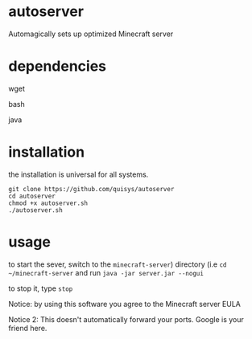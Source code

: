 # autoserver
Automagically sets up optimized Minecraft server 

# dependencies
wget

bash

java

# installation
the installation is universal for all systems.

```
git clone https://github.com/quisys/autoserver
cd autoserver
chmod +x autoserver.sh
./autoserver.sh
```

# usage

to start the sever, switch to the `minecraft-server`) directory (i.e `cd ~/minecraft-server` and run `java -jar server.jar --nogui`


to stop it, type `stop`

Notice: by using this software you agree to the Minecraft server EULA

Notice 2: This doesn't automatically forward your ports. Google is your friend here.
